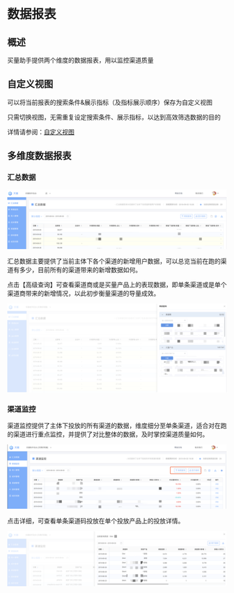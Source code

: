# 数据报表

## 概述

买量助手提供两个维度的数据报表，用以监控渠道质量

## 自定义视图

可以将当前报表的搜索条件&展示指标（及指标展示顺序）保存为自定义视图

只需切换视图，无需重复设定搜索条件、展示指标，以达到高效筛选数据的目的

详情请参阅：[自定义视图](../../general-function/customized-view.md)

## 多维度数据报表

### 汇总数据

![](../../.gitbook/assets/image%20%28131%29.png)

汇总数据主要提供了当前主体下各个渠道的新增用户数据，可以总览当前在跑的渠道有多少，目前所有的渠道带来的新增数据如何。

点击【高级查询】可查看渠道商或是买量产品上的表现数据，即单条渠道或是单个渠道商带来的新增情况，以此初步衡量渠道的导量成效。

![](../../.gitbook/assets/image%20%2824%29.png)

### 渠道监控

渠道监控提供了主体下投放的所有渠道的数据，维度细分至单条渠道，适合对在跑的渠道进行重点监控，并提供了对比整体的数据，及时掌控渠道质量如何。

![](../../.gitbook/assets/image%20%2876%29.png)

点击详细，可查看单条渠道码投放在单个投放产品上的投放详情。

![](../../.gitbook/assets/image%20%28137%29.png)



## 

